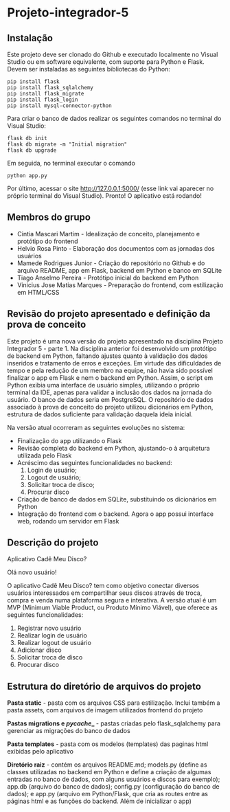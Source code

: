 # Projeto-integrador-5

## Instalação
Este projeto deve ser clonado do Github e executado localmente no Visual Studio ou em software equivalente, com suporte para Python e Flask.
Devem ser instaladas as seguintes bibliotecas do Python:
~~~
pip install flask
pip install flask_sqlalchemy
pip install flask_migrate
pip install flask_login
pip install mysql-connector-python
~~~

Para criar o banco de dados realizar os seguintes comandos no terminal do Visual Studio:
~~~
flask db init
flask db migrate -m "Initial migration"
flask db upgrade
~~~
Em seguida, no terminal executar o comando
~~~
python app.py
~~~
Por último, acessar o site http://127.0.0.1:5000/ (esse link vai aparecer no próprio terminal do Visual Studio). Pronto! O aplicativo está rodando!

## Membros do grupo
* Cintia Mascari Martim - Idealização de conceito, planejamento e protótipo do frontend
* Helvio Rosa Pinto - Elaboração dos documentos com as jornadas dos usuários
* Mamede Rodrigues Junior - Criação do repositório no Github e do arquivo README, app em Flask, backend em Python e banco em SQLite
* Tiago Anselmo Pereira - Protótipo inicial do backend em Python
* Vinicius Jose Matias Marques - Preparação do frontend, com estilização em HTML/CSS

## Revisão do projeto apresentado e definição da prova de conceito
Este projeto é uma nova versão do projeto apresentado na disciplina Projeto Integrador 5 - parte 1. Na disciplina anterior foi desenvolvido um protótipo de backend em Python, faltando ajustes quanto à validação dos dados inseridos e tratamento de erros e exceções. Em virtude das dificuldades de tempo e pela redução de um membro na equipe, não havia sido possível finalizar o app em Flask e nem o backend em Python. Assim, o script em Python exibia uma interface de usuário simples, utilizando o próprio terminal da IDE, apenas para validar a inclusão dos dados na jornada do usuário. O banco de dados seria em PostgreSQL. O repositório de dados associado à prova de conceito do projeto utilizou dicionários em Python, estrutura de dados suficiente para validação daquela ideia inicial.

Na versão atual ocorreram as seguintes evoluções no sistema:
* Finalização do app utilizando o Flask
* Revisão completa do backend em Python, ajustando-o à arquitetura utilizada pelo Flask
* Acréscimo das seguintes funcionalidades no backend:
   1. Login de usuário;
   2. Logout de usuário;
   3. Solicitar troca de disco;
   4. Procurar disco
* Criação de banco de dados em SQLite, substituindo os dicionários em Python
* Integração do frontend com o backend. Agora o app possui interface web, rodando um servidor em Flask

## Descrição do projeto
Aplicativo Cadê Meu Disco?

Olá novo usuário!

O aplicativo Cadê Meu Disco? tem como objetivo conectar diversos usuários interessados em compartilhar seus discos através de troca, compra e venda numa plataforma segura e interativa. A versão atual é um MVP (Minimum Viable Product, ou Produto Mínimo Viável), que oferece as seguintes funcionalidades:
1. Registrar novo usuário
2. Realizar login de usuário
3. Realizar logout de usuário
4. Adicionar disco
5. Solicitar troca de disco
6. Procurar disco

## Estrutura do diretório de arquivos do projeto
**Pasta static** - pasta com os arquivos CSS para estilização. Inclui também a pasta assets, com arquivos de imagem utilizados frontend do projeto

**Pastas migrations e _pycache__** - pastas criadas pelo flask_sqlalchemy para gerenciar as migrações do banco de dados

**Pasta templates** - pasta com os modelos (templates) das paginas html exibidas pelo aplicativo

**Diretório raiz** - contém os arquivos README.md; models.py (define as classes utilizadas no backend em Python e define a criação de algumas entradas no banco de dados, com alguns usuários e discos para exemplo); app.db (arquivo do banco de dados); config.py (configuração do banco de dados); e app.py (arquivo em Python/Flask, que cria as routes entre as páginas html e as funções do backend. Além de inicializar o app)


